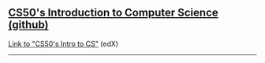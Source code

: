 ## <a href="https://github.com/IlyaKozak/courses/tree/master/CS50's%20Introduction%20to%20Computer%20Science">CS50's Introduction to Computer Science (github)</a></br>

<a href="https://www.edx.org/course/cs50s-introduction-computer-science-harvardx-cs50x">Link to "CS50's Intro to CS"</a> (edX)

---
